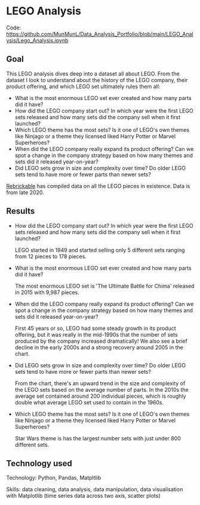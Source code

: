 # LEGO Analysis

Code: https://github.com/MunMunL/Data_Analysis_Portfolio/blob/main/LEGO_Analysis/Lego_Analysis.ipynb

## Goal

This LEGO analysis dives deep into a dataset all about LEGO. From the dataset I look to understand about the history of the LEGO company, their product offering, and which LEGO set ultimately rules them all:

* What is the most enormous LEGO set ever created and how many parts did it have?
* How did the LEGO company start out? In which year were the first LEGO sets released and how many sets did the company sell when it first launched?
* Which LEGO theme has the most sets? Is it one of LEGO's own themes like Ninjago or a theme they licensed liked Harry Potter or Marvel Superheroes?
* When did the LEGO company really expand its product offering? Can we spot a change in the company strategy based on how many themes and sets did it released year-on-year?
* Did LEGO sets grow in size and complexity over time? Do older LEGO sets tend to have more or fewer parts than newer sets?

[Rebrickable](https://rebrickable.com/downloads/) has compiled data on all the LEGO pieces in existence. Data is from late 2020.

## Results

* How did the LEGO company start out? In which year were the first LEGO sets released and how many sets did the company sell when it first launched?

  LEGO started in 1949 and started selling only 5 different sets ranging from 12 pieces to 178 pieces.

* What is the most enormous LEGO set ever created and how many parts did it have?

  The most enormous LEGO set is 'The Ultimate Battle for Chima' released in 2015 with 9,987 pieces.

* When did the LEGO company really expand its product offering? Can we spot a change in the company strategy based on how many themes and sets did it released year-on-year?

  First 45 years or so, LEGO had some steady growth in its product offering, but it was really in the mid-1990s that the number of sets produced by the company increased dramatically! We also see a brief decline in the early 2000s and a strong recovery around 2005 in the chart.

* Did LEGO sets grow in size and complexity over time? Do older LEGO sets tend to have more or fewer parts than newer sets?

  From the chart, there's an upward trend in the size and complexity of the LEGO sets based on the average number of parts. In the 2010s the average set contained around 200 individual pieces, which is roughly double what average LEGO set used to contain in the 1960s.

* Which LEGO theme has the most sets? Is it one of LEGO's own themes like Ninjago or a theme they licensed liked Harry Potter or Marvel Superheroes?

  Star Wars theme is has the largest number sets with just under 800 different sets.

## Technology used

Technology: Python, Pandas, Matpltlib

Skills: data cleaning, data analysis, data manipulation, data visualisation with Matplotlib (time series data across two axis, scatter plots)
